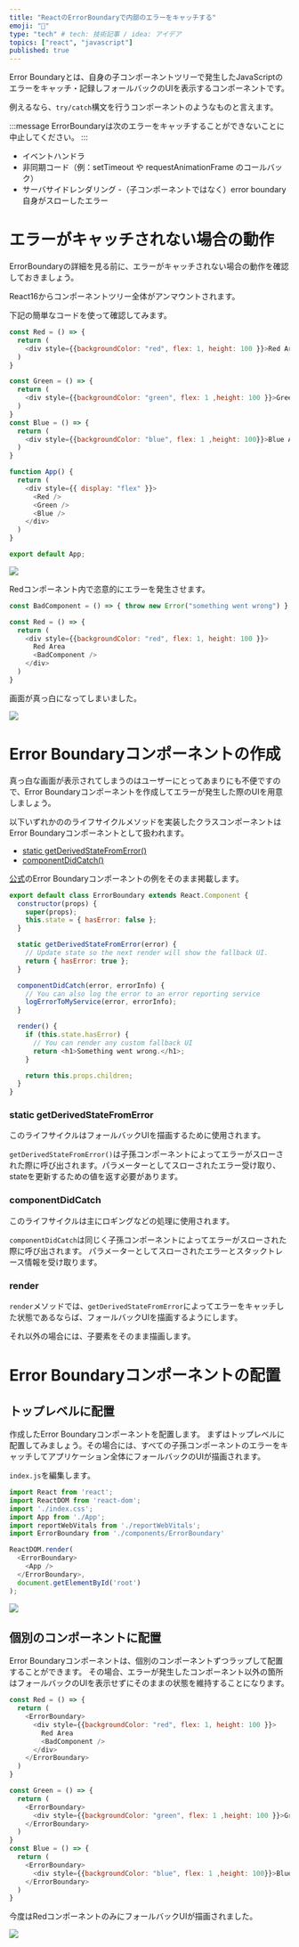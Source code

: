```yaml
---
title: "ReactのErrorBoundaryで内部のエラーをキャッチする"
emoji: "🧐"
type: "tech" # tech: 技術記事 / idea: アイデア
topics: ["react", "javascript"]
published: true
---
```


Error Boundaryとは、自身の子コンポーネントツリーで発生したJavaScriptのエラーをキャッチ・記録しフォールバックのUIを表示するコンポーネントです。

例えるなら、`try/catch`構文を行うコンポーネントのようなものと言えます。

:::message
ErrorBoundaryは次のエラーをキャッチすることができないことに中止してください。
:::

- イベントハンドラ
- 非同期コード（例：setTimeout や requestAnimationFrame のコールバック）
- サーバサイドレンダリング
-（子コンポーネントではなく）error boundary 自身がスローしたエラー

# エラーがキャッチされない場合の動作

ErrorBoundaryの詳細を見る前に、エラーがキャッチされない場合の動作を確認しておきましょう。

React16からコンポーネントツリー全体がアンマウントされます。

下記の簡単なコードを使って確認してみます。

```js:App.js
const Red = () => {
  return (
    <div style={{backgroundColor: "red", flex: 1, height: 100 }}>Red Area</div>
  )
}

const Green = () => {
  return (
    <div style={{backgroundColor: "green", flex: 1 ,height: 100 }}>Green Area</div>
  )
}
const Blue = () => {
  return (
    <div style={{backgroundColor: "blue", flex: 1 ,height: 100}}>Blue Area</div>
  )
}

function App() {
  return (
    <div style={{ display: "flex" }}>
      <Red />
      <Green />
      <Blue />
    </div>
  )
}

export default App;
```

![](https://storage.googleapis.com/zenn-user-upload/c072208b5f8687e0008498cd.png)

Redコンポーネント内で恣意的にエラーを発生させます。

```js:App.js
const BadComponent = () => { throw new Error("something went wrong") }

const Red = () => {
  return (
    <div style={{backgroundColor: "red", flex: 1, height: 100 }}>
      Red Area
      <BadComponent />
    </div>
  )
}
```

画面が真っ白になってしまいました。

![](https://storage.googleapis.com/zenn-user-upload/1b60f680dd57f3adaf479aed.png)

# Error Boundaryコンポーネントの作成

真っ白な画面が表示されてしまうのはユーザーにとってあまりにも不便ですので、Error Boundaryコンポーネントを作成してエラーが発生した際のUIを用意しましょう。

以下いずれかののライフサイクルメソッドを実装したクラスコンポーネントはError Boundaryコンポーネントとして扱われます。

- [static getDerivedStateFromError()](https://ja.reactjs.org/docs/react-component.html#static-getderivedstatefromerror)
- [componentDidCatch()]()

[公式](https://ja.reactjs.org/docs/error-boundaries.html)のError Boundaryコンポーネントの例をそのまま掲載します。

```js:App.js
export default class ErrorBoundary extends React.Component {
  constructor(props) {
    super(props);
    this.state = { hasError: false };
  }

  static getDerivedStateFromError(error) {
    // Update state so the next render will show the fallback UI.
    return { hasError: true };
  }

  componentDidCatch(error, errorInfo) {
    // You can also log the error to an error reporting service
    logErrorToMyService(error, errorInfo);
  }

  render() {
    if (this.state.hasError) {
      // You can render any custom fallback UI
      return <h1>Something went wrong.</h1>;
    }

    return this.props.children; 
  }
}
```

### static getDerivedStateFromError

このライフサイクルはフォールバックUIを描画するために使用されます。

`getDerivedStateFromError()`は子孫コンポーネントによってエラーがスローされた際に呼び出されます。パラメーターとしてスローされたエラー受け取り、stateを更新するための値を返す必要があります。

### componentDidCatch

このライフサイクルは主にロギングなどの処理に使用されます。

`componentDidCatch`は同じく子孫コンポーネントによってエラーがスローされた際に呼び出されます。
パラメーターとしてスローされたエラーとスタックトレース情報を受け取ります。

### render

`render`メソッドでは、`getDerivedStateFromError`によってエラーをキャッチした状態であるならば、フォールバックUIを描画するようにします。

それ以外の場合には、子要素をそのまま描画します。

# Error Boundaryコンポーネントの配置

## トップレベルに配置

作成したError Boundaryコンポーネントを配置します。
まずはトップレベルに配置してみましょう。その場合には、すべての子孫コンポーネントのエラーをキャッチしてアプリケーション全体にフォールバックのUIが描画されます。

`index.js`を編集します。

```js:index.js
import React from 'react';
import ReactDOM from 'react-dom';
import './index.css';
import App from './App';
import reportWebVitals from './reportWebVitals';
import ErrorBoundary from './components/ErrorBoundary'

ReactDOM.render(
  <ErrorBoundary>
    <App />
  </ErrorBoundary>,
  document.getElementById('root')
);
```

![](https://storage.googleapis.com/zenn-user-upload/139ba7a489a859ae9ab7c5d9.png)

## 個別のコンポーネントに配置

Error Boundaryコンポーネントは、個別のコンポーネントずつラップして配置することができます。
その場合、エラーが発生したコンポーネント以外の箇所はフォールバックのUIを表示せずにそのままの状態を維持することになります。

```js:App.js
const Red = () => {
  return (
    <ErrorBoundary>
      <div style={{backgroundColor: "red", flex: 1, height: 100 }}>
        Red Area
        <BadComponent />
      </div>
    </ErrorBoundary>
  )
}

const Green = () => {
  return (
    <ErrorBoundary>
      <div style={{backgroundColor: "green", flex: 1 ,height: 100 }}>Green Area</div>
    </ErrorBoundary>
  )
}
const Blue = () => {
  return (
    <ErrorBoundary>
      <div style={{backgroundColor: "blue", flex: 1 ,height: 100}}>Blue Area</div>
    </ErrorBoundary>
  )
}
```

今度はRedコンポーネントのみにフォールバックUIが描画されました。

![](https://storage.googleapis.com/zenn-user-upload/40306cc62d46201557d388a2.png)